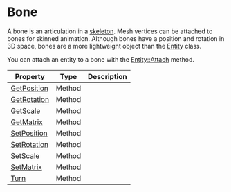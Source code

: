 # Bone

A bone is an articulation in a [skeleton](Skeleton.md). Mesh vertices can be attached to bones for skinned animation. Although bones have a position and rotation in 3D space, bones are a more lightweight object than the [Entity](Entity.md) class.

You can attach an entity to a bone with the [Entity::Attach](Entity_Attach.md) method.

| Property | Type | Description |
|---|---|---|
| [GetPosition](Bone_GetPosition.md) | Method | |
| [GetRotation](Bone_GetRotation.md) | Method | |
| [GetScale](Bone_GetScale.md) | Method | |
| [GetMatrix](Bone_GetMatrix.md) | Method | |
| [SetPosition](Bone_SetPosition.md) | Method | |
| [SetRotation](Bone_SetRotation.md) | Method | |
| [SetScale](Bone_SetScale.md) | Method | |
| [SetMatrix](Bone_SetMatrix.md) | Method | |
| [Turn](Bone_Turn.md) | Method | |
